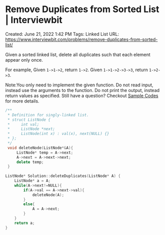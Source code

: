 # Remove Duplicates from Sorted List | Interviewbit

Created: June 21, 2022 1:42 PM
Tags: Linked List
URL: https://www.interviewbit.com/problems/remove-duplicates-from-sorted-list/

Given a sorted linked list, delete all duplicates such that each element appear only once.

For example,
 Given `1->1->2`, return `1->2`.
 Given `1->1->2->3->3`, return `1->2->3`.

Note:You only need to implement the given function. Do not read input, instead use the arguments to the function. Do not print the output, instead return values as specified. Still have a question? Checkout [Sample Codes](https://www.interviewbit.com/pages/sample_codes/) for more details.

```cpp
/**
 * Definition for singly-linked list.
 * struct ListNode {
 *     int val;
 *     ListNode *next;
 *     ListNode(int x) : val(x), next(NULL) {}
 * };
 */
 void deleteNode(ListNode*&A){
     ListNode* temp = A->next;
     A->next = A->next->next;
     delete temp;
 }
 
ListNode* Solution::deleteDuplicates(ListNode* A) {
    ListNode* a = A;
    while(A->next!=NULL){
        if(A->val == A->next->val){
            deleteNode(A);
        }
        else{
            A = A->next;
        }
    }
    return a;
}
```